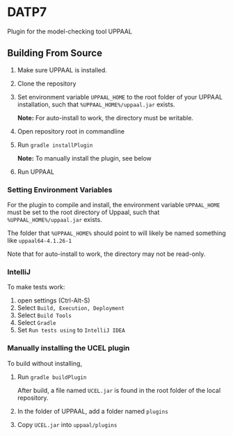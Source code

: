 # DATP7
Plugin for the model-checking tool UPPAAL

## Building From Source
1. Make sure UPPAAL is installed.
2. Clone the repository
3. Set environment variable `UPPAAL_HOME` to the root folder of your UPPAAL installation, such that `%UPPAAL_HOME%/uppaal.jar` exists.

    **Note:** For auto-install to work, the directory must be writable.

4. Open repository root in commandline
5. Run `gradle installPlugin`

    **Note:** To manually install the plugin, see below
6. Run UPPAAL

### Setting Environment Variables

For the plugin to compile and install, the environment variable `UPPAAL_HOME` must be set to the root directory of Uppaal, such that `%UPPAAL_HOME%/uppaal.jar` exists.

The folder that `%UPPAAL_HOME%` should point to will likely be named something like `uppaal64-4.1.26-1`

Note that for auto-install to work, the directory may not be read-only.


### IntelliJ
To make tests work:
1. open settings (Ctrl-Alt-S)
2. Select `Build, Execution, Deployment`
3. Select `Build Tools`
4. Select `Gradle`
5. Set `Run tests using` to `IntelliJ IDEA`

### Manually installing the UCEL plugin
To build without installing,
1. Run `gradle buildPlugin`
    
    After build, a file named `UCEL.jar` is found in the root folder of the local repository.

2. In the folder of UPPAAL, add a folder named `plugins`
3. Copy `UCEL.jar` into `uppaal/plugins`


